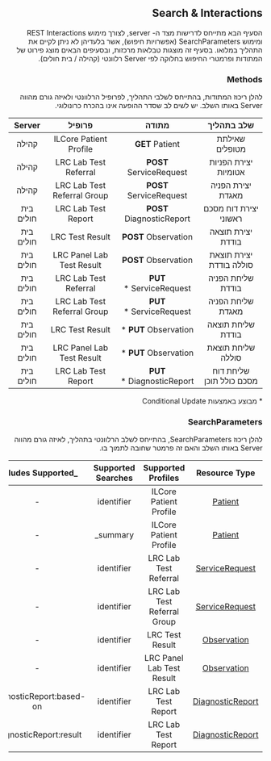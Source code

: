 <div id="intro" dir="rtl" markdown="1">

## Search & Interactions

הסעיף הבא מתייחס לדרישות מצד ה- server, לצורך מימוש REST Interactions ומימוש SearchParameters (אפשרויות חיפוש), אשר בלעדיהן לא ניתן לקיים את התהליך במלואו.
בסעיף זה מוצגות טבלאות מרכזות, ובסעיפים הבאים מוצג פירוט של המתודות ופרמטרי החיפוש בחלוקה לפי Server רלוונטי (קהילה / בית חולים).


### Methods 

להלן ריכוז המתודות, בהתייחס לשלבי התהליך, לפרופיל הרלוונטי ולאיזה גורם מהווה Server באותו השלב.
יש לשים לב שסדר ההופעה אינו בהכרח כרונולוגי.

|**שלב בתהליך**|**מתודה**|**פרופיל**|**Server**|
| :-: | :-: | :-: | :-: |
|שאילתת מטופלים|**GET** Patient|ILCore Patient Profile|קהילה|
|יצירת הפניות אטומיות|**POST** ServiceRequest|LRC Lab Test Referral|קהילה|
|יצירת הפניה מאגדת|**POST** ServiceRequest|LRC Lab Test Referral Group|קהילה|
|יצירת דוח מסכם ראשוני|**POST** DiagnosticReport|LRC Lab Test Report|בית חולים|
|יצירת תוצאה בודדת|**POST** Observation|LRC Test Result|בית חולים|
|יצירת תוצאת סוללה בודדת|**POST** Observation|LRC Panel Lab Test Result|בית חולים|
|שליחת הפניה בודדת |**PUT** ServiceRequest \*|LRC Lab Test Referral|בית חולים|
|שליחת הפניה מאגדת |**PUT** ServiceRequest \*|LRC Lab Test Referral Group|בית חולים|
|שליחת תוצאה בודדת|**PUT** Observation \*|LRC Test Result|בית חולים|
|שליחת תוצאת סוללה|**PUT** Observation \*|LRC Panel Lab Test Result|בית חולים|
|שליחת דוח מסכם כולל תוכן |**PUT** DiagnosticReport \*|LRC Lab Test Report|בית חולים|

\* מבוצע באמצעות Conditional Update

### SearchParameters

להלן ריכוז SearchParameters, בהתייחס לשלב הרלוונטי בתהליך, לאיזה גורם מהווה Server באותו השלב והאם זה פרמטר שחובה לתמוך בו.

|**Resource Type**|**Supported Profiles**|**Supported Searches**|**\_includes Supported**|**Server**|
| :-: | :-: | :-: | :-: | :-: |
|[Patient](https://hl7.org/fhir/R4/patient.html)|ILCore Patient Profile|identifier|-|קהילה|
|[Patient](https://hl7.org/fhir/R4/patient.html)|ILCore Patient Profile|summary\_|-|קהילה|
|[ServiceRequest](https://hl7.org/fhir/R4/servicerequest.html)|LRC Lab Test Referral|identifier|-|בית חולים|
|[ServiceRequest](https://hl7.org/fhir/R4/servicerequest.html)|LRC Lab Test Referral Group|identifier|-|בית חולים|
|[Observation](https://hl7.org/fhir/R4/observation.html)|LRC Test Result|identifier|-|בית חולים|
|[Observation](https://hl7.org/fhir/R4/observation.html)|LRC Panel Lab Test Result|identifier|-|בית חולים|
|[DiagnosticReport](https://hl7.org/fhir/R4/diagnosticreport.html)|LRC Lab Test Report|identifier|DiagnosticReport:based-on|בית חולים|
|[DiagnosticReport](https://hl7.org/fhir/R4/diagnosticreport.html)|LRC Lab Test Report|identifier|DiagnosticReport:result|בית חולים|



</div>